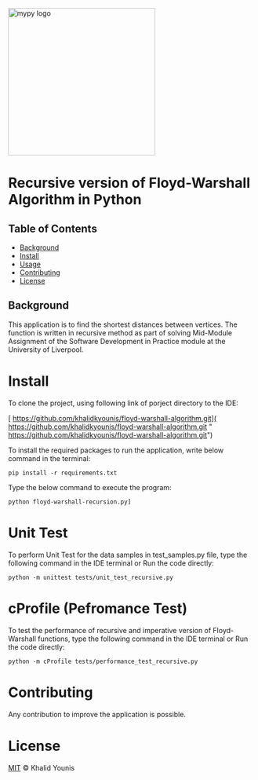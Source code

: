 <img src="https://www.liverpool.ac.uk/logo-size-test/full-colour.svg" alt="mypy logo" width="300px"/>

# Recursive version of Floyd-Warshall Algorithm in Python

## Table of Contents
- [Background](#background)
- [Install](#install)
- [Usage](#usage)
- [Contributing](#contributing)
- [License](#license)

## Background

This application is to find the shortest distances between vertices. The function is written in recursive method as part of solving Mid-Module Assignment of the Software Development in Practice module at the University of Liverpool.

# Install

To clone the project, using following link of porject directory to the IDE:

   [ https://github.com/khalidkyounis/floyd-warshall-algorithm.git]( https://github.com/khalidkyounis/floyd-warshall-algorithm.git " https://github.com/khalidkyounis/floyd-warshall-algorithm.git")


To install the required packages to run the application, write below command in the terminal:

    pip install -r requirements.txt

Type the below command to execute the program:

    python floyd-warshall-recursion.py]


# Unit Test

To perform Unit Test for the data samples in test_samples.py file, type the following command in the IDE terminal or Run the code directly:

    python -m unittest tests/unit_test_recursive.py

# cProfile (Pefromance Test)

To test the performance of recursive and imperative version of Floyd-Warshall functions, type the following command in the IDE terminal or Run the code directly:

    python -m cProfile tests/performance_test_recursive.py

# Contributing

Any contribution to improve the application is possible.

# License

[MIT](LICENSE) © Khalid Younis